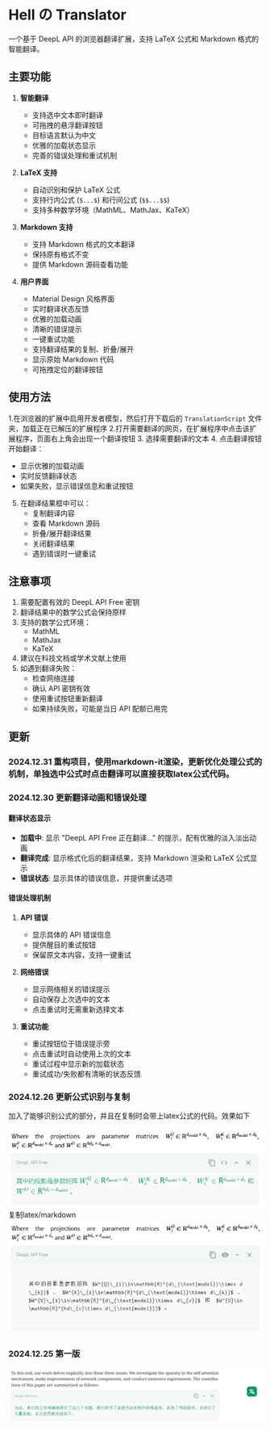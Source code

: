 # Hell の Translator

一个基于 DeepL API 的浏览器翻译扩展，支持 LaTeX 公式和 Markdown 格式的智能翻译。

## 主要功能

1. **智能翻译**
   - 支持选中文本即时翻译
   - 可拖拽的悬浮翻译按钮
   - 目标语言默认为中文
   - 优雅的加载状态显示
   - 完善的错误处理和重试机制
   
2. **LaTeX 支持**
   - 自动识别和保护 LaTeX 公式
   - 支持行内公式 (`$...$`) 和行间公式 (`$$...$$`)
   - 支持多种数学环境（MathML、MathJax、KaTeX）

3. **Markdown 支持**
   - 支持 Markdown 格式的文本翻译
   - 保持原有格式不变
   - 提供 Markdown 源码查看功能

4. **用户界面**
   - Material Design 风格界面
   - 实时翻译状态反馈
   - 优雅的加载动画
   - 清晰的错误提示
   - 一键重试功能
   - 支持翻译结果的复制、折叠/展开
   - 显示原始 Markdown 代码
   - 可拖拽定位的翻译按钮

## 使用方法
1.在浏览器的扩展中启用开发者模型，然后打开下载后的 `TranslationScript` 文件夹，加载正在已解压的扩展程序
2.打开需要翻译的网页，在扩展程序中点击该扩展程序，页面右上角会出现一个翻译按钮
3. 选择需要翻译的文本
4. 点击翻译按钮开始翻译：
   - 显示优雅的加载动画
   - 实时反馈翻译状态
   - 如果失败，显示错误信息和重试按钮
5. 在翻译结果框中可以：
   - 复制翻译内容
   - 查看 Markdown 源码
   - 折叠/展开翻译结果
   - 关闭翻译结果
   - 遇到错误时一键重试

## 注意事项

1. 需要配置有效的 DeepL API Free 密钥
2. 翻译结果中的数学公式会保持原样
3. 支持的数学公式环境：
   - MathML
   - MathJax
   - KaTeX
4. 建议在科技文档或学术文献上使用
5. 如遇到翻译失败：
   - 检查网络连接
   - 确认 API 密钥有效
   - 使用重试按钮重新翻译
   - 如果持续失败，可能是当日 API 配额已用完

## 更新
### 2024.12.31 重构项目，使用markdown-it渲染，更新优化处理公式的机制，单独选中公式时点击翻译可以直接获取latex公式代码。

### 2024.12.30 更新翻译动画和错误处理

#### 翻译状态显示

- **加载中**: 显示 "DeepL API Free 正在翻译..." 的提示，配有优雅的淡入淡出动画
- **翻译完成**: 显示格式化后的翻译结果，支持 Markdown 渲染和 LaTeX 公式显示
- **错误状态**: 显示具体的错误信息，并提供重试选项

#### 错误处理机制

1. **API 错误**
   - 显示具体的 API 错误信息
   - 提供醒目的重试按钮
   - 保留原文本内容，支持一键重试

2. **网络错误**
   - 显示网络相关的错误提示
   - 自动保存上次选中的文本
   - 点击重试时无需重新选择文本

3. **重试功能**
   - 重试按钮位于错误提示旁
   - 点击重试时自动使用上次的文本
   - 重试过程中显示新的加载状态
   - 重试成功/失败都有清晰的状态反馈

### 2024.12.26 更新公式识别与复制
加入了能够识别公式的部分，并且在复制时会带上latex公式的代码。效果如下

![识别公式](figures_for_readme/update_formula_recognization.jpg)
复制latex/markdown
![复制latex/markdown](figures_for_readme/update_latex_copy.jpg)

### 2024.12.25 第一版
![第一版效果](figures_for_readme/ui.png)